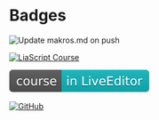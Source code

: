 <!--
author: Volker Göhler
version: 0.0.1
comment: This repository is a collection of Pictures of Wood
@import: https://github.com/Ifi-DiAgnostiK-Project/Holzarten/blob/main/makros.md?raw=true


-->

# Badges

![Update makros.md on push](https://github.com/Ifi-DiAgnostiK-Project/Holzarten/actions/workflows/github_workflows_update-makros.yml/badge.svg)

[![LiaScript Course](https://raw.githubusercontent.com/LiaScript/LiaScript/master/badges/course.svg)](https://liascript.github.io/course/?https://github.com/Ifi-DiAgnostiK-Project/Holzarten/blob/main/README.md?raw=true)

[![LiaScript LiveEditor](https://raw.githubusercontent.com/LiaScript/LiaScript/refs/heads/development/badges/editor.svg)](https://liascript.github.io/LiveEditor/?/show/file/https://github.com/Ifi-DiAgnostiK-Project/Holzarten/blob/main/README.md?raw=true)

[![GitHub](https://img.shields.io/badge/Ansehen%20auf-GitHub-181717?logo=github)](https://github.com/Ifi-DiAgnostiK-Project/Holzarten/blob/main/README.md)

